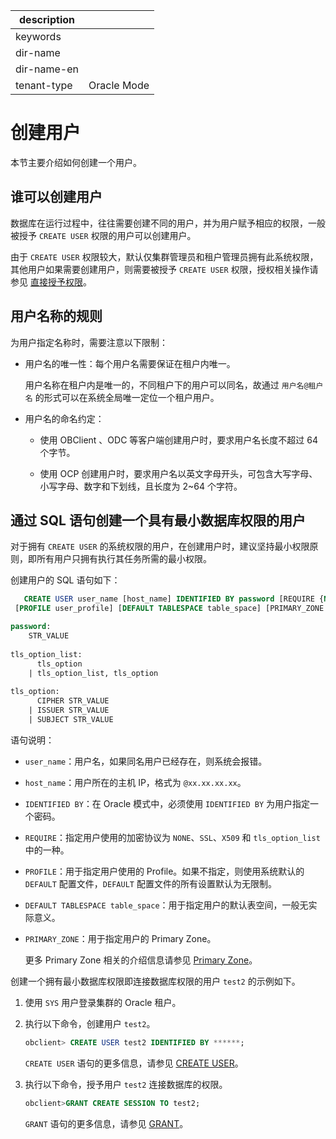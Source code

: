 |description||
|---|---|
|keywords||
|dir-name||
|dir-name-en||
|tenant-type|Oracle Mode|

# 创建用户

本节主要介绍如何创建一个用户。

## 谁可以创建用户

数据库在运行过程中，往往需要创建不同的用户，并为用户赋予相应的权限，一般被授予 `CREATE USER` 权限的用户可以创建用户。

由于 `CREATE USER` 权限较大，默认仅集群管理员和租户管理员拥有此系统权限，其他用户如果需要创建用户，则需要被授予 `CREATE USER` 权限，授权相关操作请参见 [直接授予权限](../300.permission-of-oracle-mode/200.authority-of-oracle-mode.md)。

## 用户名称的规则

为用户指定名称时，需要注意以下限制：

* 用户名的唯一性：每个用户名需要保证在租户内唯一。

  用户名称在租户内是唯一的，不同租户下的用户可以同名，故通过 `用户名@租户名` 的形式可以在系统全局唯一定位一个租户用户。
  
* 用户名的命名约定：

  * 使用 OBClient 、ODC 等客户端创建用户时，要求用户名长度不超过 64 个字节。

  * 使用 OCP 创建用户时，要求用户名以英文字母开头，可包含大写字母、小写字母、数字和下划线，且长度为 2\~64 个字符。

## 通过 SQL 语句创建一个具有最小数据库权限的用户

对于拥有 `CREATE USER` 的系统权限的用户，在创建用户时，建议坚持最小权限原则，即所有用户只拥有执行其任务所需的最小权限。

创建用户的 SQL 语句如下：

```sql
   CREATE USER user_name [host_name] IDENTIFIED BY password [REQUIRE {NONE | SSL | X509 | tls_option_list}]
 [PROFILE user_profile] [DEFAULT TABLESPACE table_space] [PRIMARY_ZONE 'zone_name']

password:
    STR_VALUE
    
tls_option_list:
      tls_option
    | tls_option_list, tls_option
    
tls_option:
      CIPHER STR_VALUE
    | ISSUER STR_VALUE
    | SUBJECT STR_VALUE
```

语句说明：

* `user_name`：用户名，如果同名用户已经存在，则系统会报错。

* `host_name`：用户所在的主机 IP，格式为 `@xx.xx.xx.xx`。

* `IDENTIFIED BY`：在 Oracle 模式中，必须使用 `IDENTIFIED BY` 为用户指定一个密码。

* `REQUIRE`：指定用户使用的加密协议为 `NONE`、`SSL`、`X509` 和 `tls_option_list`中的一种。

* `PROFILE`：用于指定用户使用的 Profile。如果不指定，则使用系统默认的 `DEFAULT` 配置文件，`DEFAULT` 配置文件的所有设置默认为无限制。

* `DEFAULT TABLESPACE table_space`：用于指定用户的默认表空间，一般无实际意义。

* `PRIMARY_ZONE`：用于指定用户的 Primary Zone。

  更多 Primary Zone 相关的介绍信息请参见 [Primary Zone](../../../../../700.reference/100.oceanbase-database-concepts/500.distributed-database-objects/200.cluster-architecture.md)。
  
创建一个拥有最小数据库权限即连接数据库权限的用户 `test2` 的示例如下。

1. 使用 `SYS` 用户登录集群的 Oracle 租户。

2. 执行以下命令，创建用户 `test2`。

   ```sql
   obclient> CREATE USER test2 IDENTIFIED BY ******;
   ```

   `CREATE USER` 语句的更多信息，请参见 [CREATE USER](../../../../../700.reference/500.sql-reference/100.sql-syntax/300.common-tenant-of-oracle-mode/900.sql-statement-of-oracle-mode/100.ddl-of-oracle-mode/2700.create-user-of-oracle-mode.md)。

3. 执行以下命令，授予用户 `test2` 连接数据库的权限。

   ```sql
   obclient>GRANT CREATE SESSION TO test2;
   ```

   `GRANT` 语句的更多信息，请参见 [GRANT](../../../../../700.reference/500.sql-reference/100.sql-syntax/300.common-tenant-of-oracle-mode/900.sql-statement-of-oracle-mode/300.dcl-of-oracle-mode/1700.grant-of-oracle-mode.md)。

